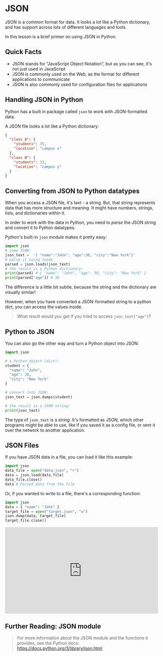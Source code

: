 # JSON

JSON is a common format for data. It looks a lot like a Python dictionary, and
has support across lots of different languages and tools.

In this lesson is a brief primer on using JSON in Python.

## Quick Facts

- JSON stands for "JavaScript Object Notation", but as you can see, it's not
  just used in JavaScript
- JSON is commonly used on the Web, as the format for different applications
  to communicate
- JSON is also commonly used for configuration files for applications

## Handling JSON in Python

Python has a built in package called `json` to work with JSON-formatted data.

A JSON file looks a lot like a Python dictionary:

```json
{
  "class A": {
    "students": 35,
    "location": "campus x"
  },
  "class B": {
    "students": 33,
    "location": "campus y"
  }
}
```

## Converting from JSON to Python datatypes

When you access a JSON file, it's text - a string. But, that string represents
data that has more structure and meaning. It might have numbers, strings, lists,
and dictionaries within it.

In order to work with the data in Python, you need to _parse_ the JSON string
and convert it to Python datatypes.

Python's built-in `json` module makes it pretty easy:

```python
import json
# some JSON:
json_text =  '{ "name":"John", "age":30, "city":"New York"}'
# parse it using loads
parsed = json.loads(json_text)
# the result is a Python dictionary:
print(parsed) # { "name": "John", "age": 30, "city": "New York" }
print(parsed["age"]) # 30
```

The difference is a little bit subtle, because the string and the dictionary are
visually similar!

However, when you have converted a JSON-formatted string to a python dict, you
can access the values inside.

> What result would you get if you tried to access `json_text["age"]`?

## Python to JSON

You can also go the other way and turn a Python object into JSON:

```python
import json

# a Python object (dict):
student = {
  "name": "John",
  "age": 30,
  "city": "New York"
}

# convert into JSON:
json_text = json.dumps(student)

# the result is a JSON string:
print(json_text)
```

The type of `json_text` is a _string_. It's formatted as JSON, which other
programs might be able to use, like if you saved it as a config file, or sent it
over the network to another application.

## JSON Files

If you have JSON data in a file, you can load it like this example:

```python
import json
data_file = open("data.json", "r")
data = json.load(data_file)
data_file.close()
data # Parsed data from the file
```

Or, if you wanted to write to a file, there's a corresponding function:

```python
import json
data = { "name": "John" }
target_file = open("target.json", "w")
json.dump(data, target_file)
target_file.close()
```

<div style="position: relative; padding-bottom: 56.25%; height: 0;">
<iframe src="https://www.youtube.com/embed/-51jxlQaxyA" frameborder="0" webkitallowfullscreen mozallowfullscreen allowfullscreen style="position: absolute; top: 0; left: 0; width: 100%; height: 100%;"></iframe>
</div>

## Further Reading: JSON module

> For more information about the JSON module and the functions it provides, see the Python docs: https://docs.python.org/3/library/json.html
